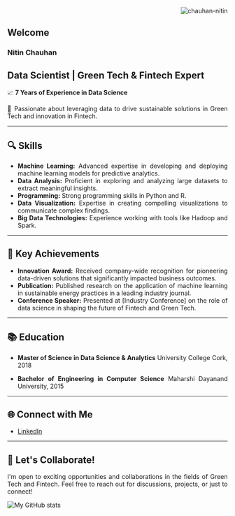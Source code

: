 <div align="justify">
  

<p align="right"> <img src="https://komarev.com/ghpvc/?username=chauhan-nitin&label=Profile%20views&color=0eb6a3&style=flat" alt="chauhan-nitin" /> </p>
<h2 align="justify"> Welcome</h2>
<h3 align="justify"> Nitin Chauhan </h3>

## Data Scientist | Green Tech & Fintech Expert

📈 **7 Years of Experience in Data Science**

🌱 Passionate about leveraging data to drive sustainable solutions in Green Tech and innovation in Fintech.

---

## 🔍 Skills
- **Machine Learning:** Advanced expertise in developing and deploying machine learning models for predictive analytics.
- **Data Analysis:** Proficient in exploring and analyzing large datasets to extract meaningful insights.
- **Programming:** Strong programming skills in Python and R.
- **Data Visualization:** Expertise in creating compelling visualizations to communicate complex findings.
- **Big Data Technologies:** Experience working with tools like Hadoop and Spark.

---

## 🚀 Key Achievements
- **Innovation Award:** Received company-wide recognition for pioneering data-driven solutions that significantly impacted business outcomes.
- **Publication:** Published research on the application of machine learning in sustainable energy practices in a leading industry journal.
- **Conference Speaker:** Presented at [Industry Conference] on the role of data science in shaping the future of Fintech and Green Tech.

---

## 📚 Education
- **Master of Science in Data Science & Analytics**
  University College Cork, 2018

- **Bachelor of Engineering in Computer Science**
  Maharshi Dayanand University, 2015

---

## 🌐 Connect with Me
- [LinkedIn](https://www.linkedin.com/in/nitin-chauhan/)

---

## 🤝 Let's Collaborate!
I'm open to exciting opportunities and collaborations in the fields of Green Tech and Fintech. Feel free to reach out for discussions, projects, or just to connect!

![My GitHub stats](https://github-readme-stats.vercel.app/api?username=chauhan-nitin&show_icons=true&hide=contribs&theme=merko)
</div>




